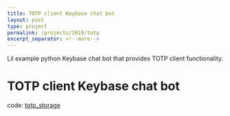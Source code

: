 ```yaml
---
title: TOTP client Keybase chat bot
layout: post 
type: project 
permalink: /projects/2019/totp
excerpt_separator: <!--more-->
---
```


Lil example python Keybase chat bot that provides TOTP client functionality.

<!--more-->

#  TOTP client Keybase chat bot
code: [totp_storage](https://github.com/keybase/pykeybasebot/blob/master/examples/4_totp_storage.py)
